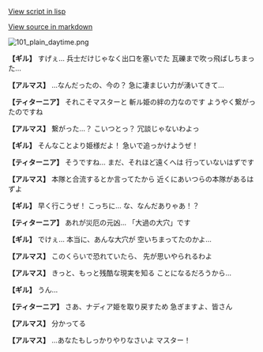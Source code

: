 [View script in lisp](../scripts/100105061.txt)

[View source in markdown](100105061.md)

![101_plain_daytime.png](../images/backgrounds/101_plain_daytime.png)

**【ギル】**
すげぇ…
兵士だけじゃなく出口を塞いでた
瓦礫まで吹っ飛ばしちまった…

**【アルマス】**
…なんだったの、今の？
急に凄まじい力が湧いてきて…

**【ティターニア】**
それこそマスターと
斬ル姫の絆の力なのです
ようやく繋がったのですね

**【アルマス】**
繋がった…？
こいつとっ？
冗談じゃないわよっ

**【ギル】**
そんなことより姫様だよ！
急いで追っかけようぜ！

**【ティターニア】**
そうですね…
まだ、それほど遠くへは
行っていないはずです

**【アルマス】**
本隊と合流するとか言ってたから
近くにあいつらの本隊があるはずよ

**【ギル】**
早く行こうぜ！
こっちに…
な、なんだありゃあ！？

**【ティターニア】**
あれが災厄の元凶…
「大過の大穴」です

**【ギル】**
でけぇ…
本当に、あんな大穴が
空いちまってたのかよ…

**【アルマス】**
このくらいで恐れていたら、
先が思いやられるわよ

**【アルマス】**
きっと、もっと残酷な現実を知る
ことになるだろうから…

**【ギル】**
うん…

**【ティターニア】**
さあ、ナディア姫を取り戻すため
急ぎますよ、皆さん

**【アルマス】**
分かってる

**【アルマス】**
…あなたもしっかりやりなさいよ
マスター！